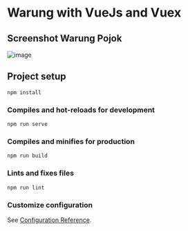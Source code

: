 # Warung with VueJs and Vuex

## Screenshot Warung Pojok

![image](https://user-images.githubusercontent.com/72298156/104344465-c1e89080-552f-11eb-91dc-e27433c374a8.png)


## Project setup
```
npm install
```

### Compiles and hot-reloads for development
```
npm run serve
```

### Compiles and minifies for production
```
npm run build
```

### Lints and fixes files
```
npm run lint
```

### Customize configuration
See [Configuration Reference](https://cli.vuejs.org/config/).
